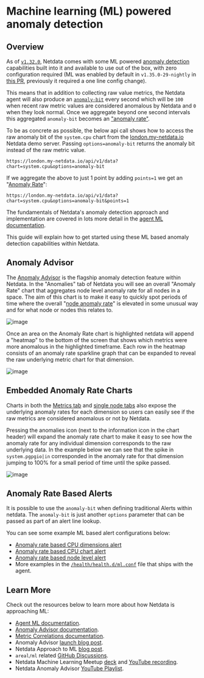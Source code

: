 <!--
title: "Machine learning (ML) powered anomaly detection"
sidebar_label: "Machine learning (ML) powered anomaly detection"
description: "Detect anomalies in any system, container, or application in your infrastructure with machine learning and the open-source Netdata Agent."
image: /img/seo/guides/monitor/anomaly-detection.png
custom_edit_url: https://github.com/netdata/netdata/edit/master/docs/guides/monitor/anomaly-detection.md
learn_status: "Published"
learn_rel_path: "Operations"
-->

# Machine learning (ML) powered anomaly detection


## Overview

As of [`v1.32.0`](https://github.com/netdata/netdata/releases/tag/v1.32.0), Netdata comes with some ML powered [anomaly detection](https://en.wikipedia.org/wiki/Anomaly_detection) capabilities built into it and available to use out of the box, with zero configuration required (ML was enabled by default in `v1.35.0-29-nightly` in [this PR](https://github.com/netdata/netdata/pull/13158), previously it required a one line config change).

This means that in addition to collecting raw value metrics, the Netdata agent will also produce an [`anomaly-bit`](https://github.com/netdata/netdata/blob/master/src/ml/README.md#anomaly-bit---100--anomalous-0--normal) every second which will be `100` when recent raw metric values are considered anomalous by Netdata and `0` when they look normal. Once we aggregate beyond one second intervals this aggregated `anomaly-bit` becomes an ["anomaly rate"](https://github.com/netdata/netdata/blob/master/src/ml/README.md#anomaly-rate---averageanomaly-bit).

To be as concrete as possible, the below api call shows how to access the raw anomaly bit of the `system.cpu` chart from the [london.my-netdata.io](https://london.my-netdata.io) Netdata demo server. Passing `options=anomaly-bit` returns the anomaly bit instead of the raw metric value.

```
https://london.my-netdata.io/api/v1/data?chart=system.cpu&options=anomaly-bit
```

If we aggregate the above to just 1 point by adding `points=1` we get an "[Anomaly Rate](https://github.com/netdata/netdata/blob/master/src/ml/README.md#anomaly-rate---averageanomaly-bit)":

```
https://london.my-netdata.io/api/v1/data?chart=system.cpu&options=anomaly-bit&points=1
```

The fundamentals of Netdata's anomaly detection approach and implementation are covered in lots more detail in the [agent ML documentation](https://github.com/netdata/netdata/blob/master/src/ml/README.md). 

This guide will explain how to get started using these ML based anomaly detection capabilities within Netdata.

## Anomaly Advisor

The [Anomaly Advisor](https://github.com/netdata/netdata/blob/master/docs/cloud/insights/anomaly-advisor.md) is the flagship anomaly detection feature within Netdata. In the "Anomalies" tab of Netdata you will see an overall "Anomaly Rate" chart that aggregates node level anomaly rate for all nodes in a space. The aim of this chart is to make it easy to quickly spot periods of time where the overall "[node anomaly rate](https://github.com/netdata/netdata/blob/master/src/ml/README.md#node-anomaly-rate)" is elevated in some unusual way and for what node or nodes this relates to.

![image](https://user-images.githubusercontent.com/2178292/175928290-490dd8b9-9c55-4724-927e-e145cb1cc837.png)

Once an area on the Anomaly Rate chart is highlighted netdata will append a "heatmap" to the bottom of the screen that shows which metrics were more anomalous in the highlighted timeframe. Each row in the heatmap consists of an anomaly rate sparkline graph that can be expanded to reveal the raw underlying metric chart for that dimension.

![image](https://user-images.githubusercontent.com/2178292/175929162-02c8fe69-cc4f-4cf4-9b3a-a5e559a6feca.png)

## Embedded Anomaly Rate Charts

Charts in both the [Metrics tab](https://github.com/netdata/netdata/blob/master/docs/dashboard/metrics-tab-and-single-node-tabs.md) and [single node tabs](https://github.com/netdata/netdata/blob/master/docs/dashboard/metrics-tab-and-single-node-tabs.md) also expose the underlying anomaly rates for each dimension so users can easily see if the raw metrics are considered anomalous or not by Netdata.

Pressing the anomalies icon (next to the information icon in the chart header) will expand the anomaly rate chart to make it easy to see how the anomaly rate for any individual dimension corresponds to the raw underlying data. In the example below we can see that the spike in `system.pgpgio|in` corresponded in the anomaly rate for that dimension jumping to 100% for a small period of time until the spike passed.

![image](https://user-images.githubusercontent.com/2178292/175933078-5dd951ff-7709-4bb9-b4be-34199afb3945.png)

## Anomaly Rate Based Alerts

It is possible to use the `anomaly-bit` when defining traditional Alerts within netdata. The `anomaly-bit` is just another `options` parameter that can be passed as part of an alert line lookup. 

You can see some example ML based alert configurations below:

- [Anomaly rate based CPU dimensions alert](https://github.com/netdata/netdata/blob/master/src/health/REFERENCE.md#example-8---anomaly-rate-based-cpu-dimensions-alert)
- [Anomaly rate based CPU chart alert](https://github.com/netdata/netdata/blob/master/src/health/REFERENCE.md#example-9---anomaly-rate-based-cpu-chart-alert)
- [Anomaly rate based node level alert](https://github.com/netdata/netdata/blob/master/src/health/REFERENCE.md#example-10---anomaly-rate-based-node-level-alert)
- More examples in the [`/health/health.d/ml.conf`](https://github.com/netdata/netdata/blob/master/src/health/health.d/ml.conf) file that ships with the agent.

## Learn More

Check out the resources below to learn more about how Netdata is approaching ML:

- [Agent ML documentation](https://github.com/netdata/netdata/blob/master/src/ml/README.md).
- [Anomaly Advisor documentation](https://github.com/netdata/netdata/blob/master/docs/cloud/insights/anomaly-advisor.md).
- [Metric Correlations documentation](https://github.com/netdata/netdata/blob/master/docs/cloud/insights/metric-correlations.md).
- Anomaly Advisor [launch blog post](https://www.netdata.cloud/blog/introducing-anomaly-advisor-unsupervised-anomaly-detection-in-netdata/).
- Netdata Approach to ML [blog post](https://www.netdata.cloud/blog/our-approach-to-machine-learning/).
- `areal/ml` related [GitHub Discussions](https://github.com/netdata/netdata/discussions?discussions_q=label%3Aarea%2Fml).
- Netdata Machine Learning Meetup [deck](https://docs.google.com/presentation/d/1rfSxktg2av2k-eMwMbjN0tXeo76KC33iBaxerYinovs/edit?usp=sharing) and [YouTube recording](https://www.youtube.com/watch?v=eJGWZHVQdNU).
- Netdata Anomaly Advisor [YouTube Playlist](https://youtube.com/playlist?list=PL-P-gAHfL2KPeUcCKmNHXC-LX-FfdO43j). 
